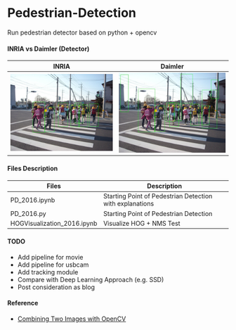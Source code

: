 # Pedestrian-Detection
Run pedestrian detector based on python + opencv

#### INRIA vs Daimler (Detector)

|INRIA|Daimler|
|:---:|:---:|
|![](./img/inria.jpg)|![](./img/daimler.jpg) |

#### Files Description
|Files|Description|
|---|---|
|PD_2016.ipynb|Starting Point of Pedestrian Detection with explanations|
|PD_2016.py|Starting Point of Pedestrian Detection|
|HOGVisualization_2016.ipynb|Visualize HOG + NMS Test|

#### TODO
* Add pipeline for movie
* Add pipeline for usbcam
* Add tracking module
* Compare with Deep Learning Approach (e.g. SSD)
* Post consideration as blog

#### Reference
* [Combining Two Images with OpenCV](https://stackoverflow.com/questions/7589012/combining-two-images-with-opencv)
